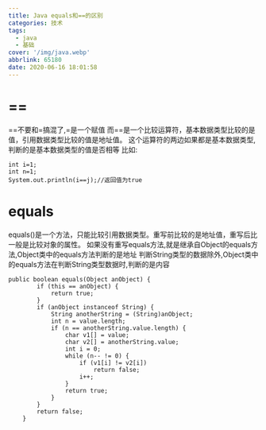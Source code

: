 ```yaml
---
title: Java equals和==的区别
categories: 技术
tags:
  - java
  - 基础
cover: '/img/java.webp'
abbrlink: 65180
date: 2020-06-16 18:01:58
---
```

# ==
==不要和=搞混了,=是一个赋值
而==是一个比较运算符，基本数据类型比较的是值，引用数据类型比较的值是地址值。
这个运算符的两边如果都是基本数据类型,判断的是基本数据类型的值是否相等
比如:
```
int i=1;
int n=1;
System.out.println(i==j);//返回值为true
```
# equals
equals()是一个方法，只能比较引用数据类型。重写前比较的是地址值，重写后比一般是比较对象的属性。
如果没有重写equals方法,就是继承自Object的equals方法,Object类中的equals方法判断的是地址
判断String类型的数据除外,Object类中的equals方法在判断String类型数据时,判断的是内容
```
public boolean equals(Object anObject) {
        if (this == anObject) {
            return true;
        }
        if (anObject instanceof String) {
            String anotherString = (String)anObject;
            int n = value.length;
            if (n == anotherString.value.length) {
                char v1[] = value;
                char v2[] = anotherString.value;
                int i = 0;
                while (n-- != 0) {
                    if (v1[i] != v2[i])
                        return false;
                    i++;
                }
                return true;
            }
        }
        return false;
    }
```